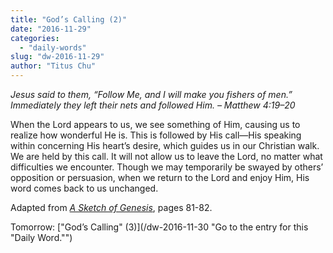 ```yaml
---
title: "God’s Calling (2)"
date: "2016-11-29"
categories: 
  - "daily-words"
slug: "dw-2016-11-29"
author: "Titus Chu"
---
```


_Jesus said to them, “Follow Me, and I will make you fishers of men.” Immediately they left their nets and followed Him._ _– Matthew 4:19–20_

When the Lord appears to us, we see something of Him, causing us to realize how wonderful He is. This is followed by His call—His speaking within concerning His heart’s desire, which guides us in our Christian walk. We are held by this call. It will not allow us to leave the Lord, no matter what difficulties we encounter. Though we may temporarily be swayed by others’ opposition or persuasion, when we return to the Lord and enjoy Him, His word comes back to us unchanged.

Adapted from _[A Sketch of Genesis](/book-gen-sketch/ "Go to the listing for this book.")_, pages 81-82.

Tomorrow: ["God’s Calling" (3)](/dw-2016-11-30 "Go to the entry for this "Daily Word."")
